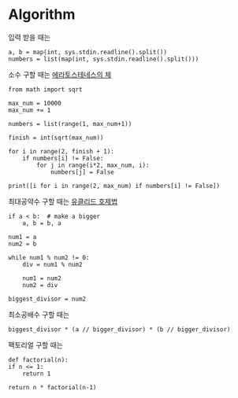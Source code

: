 # Algorithm

입력 받을 때는
    
    a, b = map(int, sys.stdin.readline().split())
    numbers = list(map(int, sys.stdin.readline().split()))



소수 구할 때는 [에라토스테네스의 체](https://velog.io/@htchoi1006/파이썬-에라토스테네스의-체)

    from math import sqrt

    max_num = 10000
    max_num += 1

    numbers = list(range(1, max_num+1))

    finish = int(sqrt(max_num))

    for i in range(2, finish + 1):
        if numbers[i] != False:
            for j in range(i*2, max_num, i):
                numbers[j] = False

    print([i for i in range(2, max_num) if numbers[i] != False])




최대공약수 구할 때는 [유클리드 호제법](https://ko.wikipedia.org/wiki/유클리드_호제법)

    if a < b:  # make a bigger
        a, b = b, a

    num1 = a
    num2 = b

    while num1 % num2 != 0:
        div = num1 % num2

        num1 = num2
        num2 = div

    biggest_divisor = num2




최소공배수 구할 때는

    biggest_divisor * (a // bigger_divisor) * (b // bigger_divisor)



팩토리얼 구할 때는

    def factorial(n):
    if n <= 1:
        return 1

    return n * factorial(n-1)

